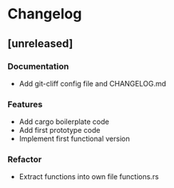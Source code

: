 # Changelog

## [unreleased]

### Documentation

- Add git-cliff config file and CHANGELOG.md

### Features

- Add cargo boilerplate code
- Add first prototype code
- Implement first functional version

### Refactor

- Extract functions into own file functions.rs

